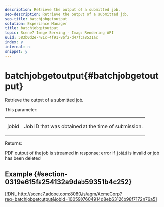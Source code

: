 ```yaml
---
description: Retrieve the output of a submitted job.
seo-description: Retrieve the output of a submitted job.
seo-title: batchjobgetoutput
solution: Experience Manager
title: batchjobgetoutput
topic: Scene7 Image Serving - Image Rendering API
uuid: 583b0d2e-481c-4f91-8bf2-d47f5a8531ac
index: y
internal: n
snippet: y
---
```


# batchjobgetoutput{#batchjobgetoutput}

Retrieve the output of a submitted job.

 This parameter:

<table id="simpletable_D8AA325968AD4FAEA7B214F0CBBF3F08"> 
 <tr class="strow"> 
  <td class="stentry"> <p> <span class="codeph"> jobid </span> </p> </td> 
  <td class="stentry"> <p>Job ID that was obtained at the time of submission. </p> </td> 
 </tr> 
</table>

Returns:

PDF output of the job is streamed in response; error if `jobid` is invalid or job has been deleted.

## Example {#section-0319e615fa254132a9dab59351b4c252}

[!DNL http://scene7.adobe.com:8080/is/agm/AcmeCorp?req=batchjobgetoutput&jobid=1005907604914d8eb63126b98f7172n76a5] 

